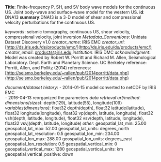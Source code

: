  **Title**: Finite-frequency P, SH, and SV body wave models for the continuous US. Joint body-wave and surface-wave model for the western US.
 **id**: DNA13
**summary**:DNA13 is a 3-D model of shear and compressional velocity perturbations for the continuous US.

*keywords*: seismic tomography, continuous US, shear velocity, compressional velocity, joint inversion
*Metadata_Conventions*: Unidata Dataset Discovery v1.0
*creator_name*:  IRIS EMC
*creator_url*: [http://ds.iris.edu/ds/products/emc/](http://ds.iris.edu/ds/products/emc/)
*creator_email*: products@iris.edu
*institution*: IRIS DMC
*acknowledgment*: 
	Model was created by Robert W. Porritt and Richard M. Allen,  Seismological Laboratory. Dept. Earth and Planetary Science. UC Berkeley
	reference: Porritt, Allen, and Pollitz (2014)
	references: [http://seismo.berkeley.edu/~rallen/pub/2014porritt/data.php](http://seismo.berkeley.edu/~rallen/pub/2014porritt/data.php)

*document/dataset history*:
	- 2014-01-15 model converted to netCDF by IRIS EMC  
	- 2016-04-13 reorganized the parameters
*data retrieval url/method*:
*dimensions(sizes)*: depth(129), latitude(55), longitude(109)
*variables(dimensions)*:
	float32 depth(depth), float32 latitude(latitude), float32 longitude(longitude), float32 vp(depth, latitude, longitude), float32 vsh(depth, latitude, longitude), float32 vsv(depth, latitude, longitude), float32 vsvj(depth, latitude, longitude)
*other*:
	geospatial_lat_min: 25.00
    geospatial_lat_max: 52.00
    geospatial_lat_units: degrees_north
    geospatial_lat_resolution: 0.5
    geospatial_lon_min: 234.00
    geospatial_lon_max: 288.00
    geospatial_lon_units: degrees_east
    geospatial_lon_resolution: 0.5
    geospatial_vertical_min: 0
    geospatial_vertical_max: 1280
    geospatial_vertical_units: km
    geospatial_vertical_positive: down